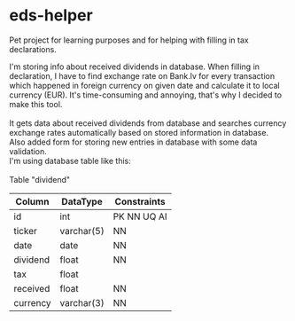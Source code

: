 # eds-helper
Pet project for learning purposes and for helping with filling in tax declarations.

I'm storing info about received dividends in database. When filling in declaration, I have to find exchange rate on Bank.lv for every transaction which happened in foreign currency on given date and calculate it to local currency (EUR). It's time-consuming and annoying, that's why I decided to make this tool. <br>
<br>It gets data about received dividends from database and searches currency exchange rates automatically based on stored information in database. </br>
Also added form for storing new entries in database with some data validation. <br>
I'm using database table like this: </br> </br>
Table "dividend"

| Column   | DataType   | Constraints |
|----------|------------|-------------|
| id       | int        | PK NN UQ AI |
| ticker   | varchar(5) | NN          |
| date     | date       | NN          |
| dividend | float      | NN          |
| tax      | float      |             |
| received | float      | NN          |
| currency | varchar(3) | NN          |


